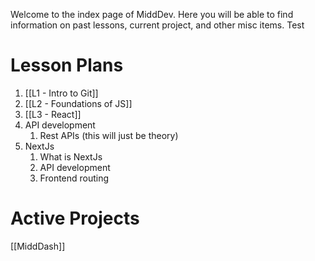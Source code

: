 Welcome to the index page of MiddDev. Here you will be able to find information on past lessons, current project, and other misc items.  Test

# Lesson Plans
1. [[L1 - Intro to Git]]
2. [[L2 - Foundations of JS]]
3. [[L3 - React]]
4. API development
	1. Rest APIs (this will just be theory)
5. NextJs
	1. What is NextJs
	2. API development
	3. Frontend routing


# Active Projects
[[MiddDash]]
